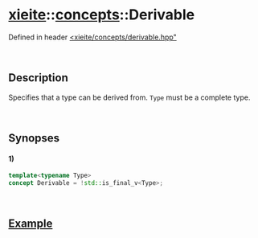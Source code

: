 # [xieite](../../xieite.md)\:\:[concepts](../../concepts.md)\:\:Derivable
Defined in header [<xieite/concepts/derivable.hpp"](../../../include/xieite/concepts/derivable.hpp)

&nbsp;

## Description
Specifies that a type can be derived from. `Type` must be a complete type.

&nbsp;

## Synopses
#### 1)
```cpp
template<typename Type>
concept Derivable = !std::is_final_v<Type>;
```

&nbsp;

## [Example](https://en.cppreference.com/w/cpp/types/is_final#Example)
